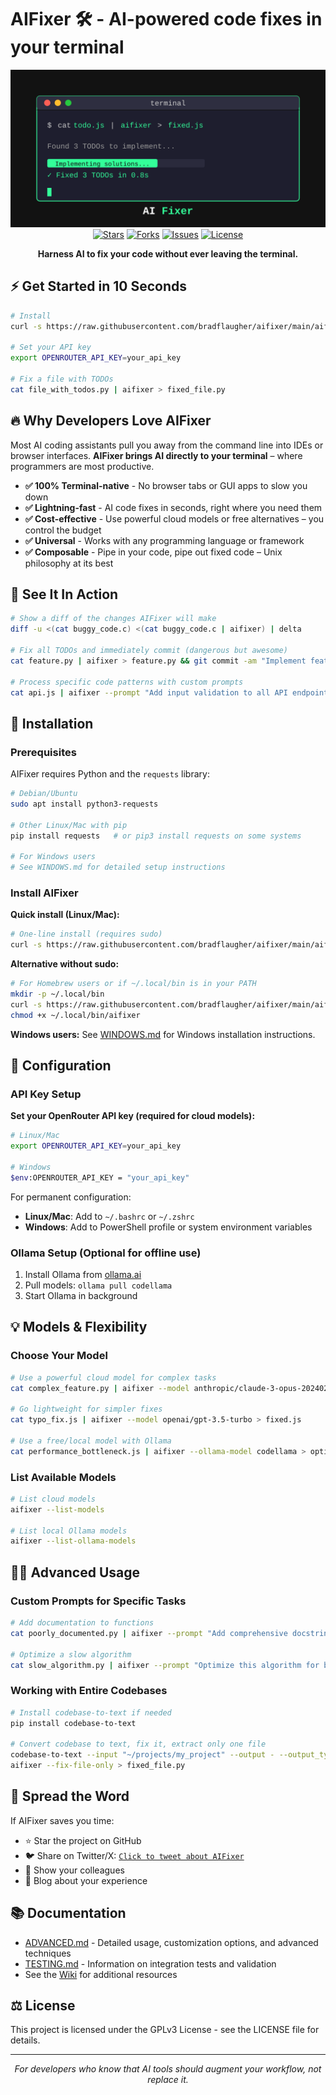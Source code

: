# AIFixer 🛠️ - AI-powered code fixes in your terminal

<p align="center">
  <img src="./logo.svg" alt="AIFixer" width="600">
  <br>
  <a href="https://github.com/bradflaugher/aifixer/stargazers"><img src="https://img.shields.io/github/stars/bradflaugher/aifixer?style=flat-square" alt="Stars"></a>
  <a href="https://github.com/bradflaugher/aifixer/network/members"><img src="https://img.shields.io/github/forks/bradflaugher/aifixer?style=flat-square" alt="Forks"></a>
  <a href="https://github.com/bradflaugher/aifixer/issues"><img src="https://img.shields.io/github/issues/bradflaugher/aifixer?style=flat-square" alt="Issues"></a>
  <a href="https://github.com/bradflaugher/aifixer/blob/main/LICENSE"><img src="https://img.shields.io/github/license/bradflaugher/aifixer?style=flat-square" alt="License"></a>
</p>

<p align="center"><strong>Harness AI to fix your code without ever leaving the terminal.</strong></p>

## ⚡ Get Started in 10 Seconds

```bash
# Install
curl -s https://raw.githubusercontent.com/bradflaugher/aifixer/main/aifixer.py | sudo tee /usr/local/bin/aifixer >/dev/null && sudo chmod +x /usr/local/bin/aifixer

# Set your API key
export OPENROUTER_API_KEY=your_api_key

# Fix a file with TODOs
cat file_with_todos.py | aifixer > fixed_file.py
```

## 🔥 Why Developers Love AIFixer

Most AI coding assistants pull you away from the command line into IDEs or browser interfaces. **AIFixer brings AI directly to your terminal** – where programmers are most productive.

- **✅ 100% Terminal-native** - No browser tabs or GUI apps to slow you down
- **✅ Lightning-fast** - AI code fixes in seconds, right where you need them
- **✅ Cost-effective** - Use powerful cloud models or free alternatives – you control the budget
- **✅ Universal** - Works with any programming language or framework
- **✅ Composable** - Pipe in your code, pipe out fixed code – Unix philosophy at its best

## 🤯 See It In Action

```bash
# Show a diff of the changes AIFixer will make
diff -u <(cat buggy_code.c) <(cat buggy_code.c | aifixer) | delta

# Fix all TODOs and immediately commit (dangerous but awesome)
cat feature.py | aifixer > feature.py && git commit -am "Implement feature with AIFixer"

# Process specific code patterns with custom prompts
cat api.js | aifixer --prompt "Add input validation to all API endpoints: " > secure_api.js
```

## 🔧 Installation

### Prerequisites

AIFixer requires Python and the `requests` library:

```bash
# Debian/Ubuntu
sudo apt install python3-requests

# Other Linux/Mac with pip
pip install requests   # or pip3 install requests on some systems

# For Windows users
# See WINDOWS.md for detailed setup instructions
```

### Install AIFixer

**Quick install (Linux/Mac):**
```bash
# One-line install (requires sudo)
curl -s https://raw.githubusercontent.com/bradflaugher/aifixer/main/aifixer.py | sudo tee /usr/local/bin/aifixer >/dev/null && sudo chmod +x /usr/local/bin/aifixer
```

**Alternative without sudo:**
```bash
# For Homebrew users or if ~/.local/bin is in your PATH
mkdir -p ~/.local/bin
curl -s https://raw.githubusercontent.com/bradflaugher/aifixer/main/aifixer.py -o ~/.local/bin/aifixer
chmod +x ~/.local/bin/aifixer
```

**Windows users:**
See [WINDOWS.md](./WINDOWS.md) for Windows installation instructions.


## 🔑 Configuration

### API Key Setup

**Set your OpenRouter API key (required for cloud models):**

```bash
# Linux/Mac
export OPENROUTER_API_KEY=your_api_key

# Windows
$env:OPENROUTER_API_KEY = "your_api_key"
```

For permanent configuration:
- **Linux/Mac**: Add to `~/.bashrc` or `~/.zshrc`
- **Windows**: Add to PowerShell profile or system environment variables

### Ollama Setup (Optional for offline use)

1. Install Ollama from [ollama.ai](https://ollama.ai)
2. Pull models: `ollama pull codellama`
3. Start Ollama in background

## 💡 Models & Flexibility

### Choose Your Model

```bash
# Use a powerful cloud model for complex tasks
cat complex_feature.py | aifixer --model anthropic/claude-3-opus-20240229 > implemented_feature.py

# Go lightweight for simpler fixes
cat typo_fix.js | aifixer --model openai/gpt-3.5-turbo > fixed.js

# Use a free/local model with Ollama
cat performance_bottleneck.js | aifixer --ollama-model codellama > optimized_code.js
```

### List Available Models

```bash
# List cloud models
aifixer --list-models

# List local Ollama models
aifixer --list-ollama-models
```

## 🧙‍♂️ Advanced Usage

### Custom Prompts for Specific Tasks

```bash
# Add documentation to functions
cat poorly_documented.py | aifixer --prompt "Add comprehensive docstrings to all functions: " > documented_file.py

# Optimize a slow algorithm
cat slow_algorithm.py | aifixer --prompt "Optimize this algorithm for better performance: " > optimized_algorithm.py
```

### Working with Entire Codebases

```bash
# Install codebase-to-text if needed
pip install codebase-to-text

# Convert codebase to text, fix it, extract only one file
codebase-to-text --input "~/projects/my_project" --output - --output_type "txt" | \
aifixer --fix-file-only > fixed_file.py
```

## 📢 Spread the Word

If AIFixer saves you time:

- ⭐ Star the project on GitHub
- 🐦 Share on Twitter/X: [`Click to tweet about AIFixer`](https://twitter.com/intent/tweet?text=Just%20discovered%20AIFixer%3A%20AI-powered%20code%20fixes%20right%20in%20the%20terminal!%20No%20more%20copying%20%26%20pasting%20to%20ChatGPT%20or%20leaving%20my%20workflow.%20Check%20it%20out%3A%20https%3A//github.com/bradflaugher/aifixer)
- 👥 Show your colleagues
- 📝 Blog about your experience

## 📚 Documentation

- [ADVANCED.md](./ADVANCED.md) - Detailed usage, customization options, and advanced techniques
- [TESTING.md](./TESTING.md) - Information on integration tests and validation
- See the [Wiki](https://github.com/bradflaugher/aifixer/wiki) for additional resources

## ⚖️ License

This project is licensed under the GPLv3 License - see the LICENSE file for details.

---

<p align="center"><i>For developers who know that AI tools should augment your workflow, not replace it.</i></p>